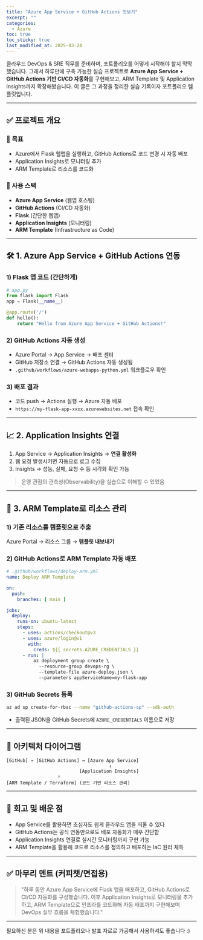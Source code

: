 ```yaml
---
title: "Azure App Service + GitHub Actions 맛보기"
excerpt: ""
categories:
  - Azure
toc: true
toc_sticky: true
last_modified_at: 2025-03-24
---
```


클라우드 DevOps & SRE 직무를 준비하며, 포트폴리오를 어떻게 시작해야 할지 막막했습니다.
그래서 하루만에 구축 가능한 실습 프로젝트로 **Azure App Service + GitHub Actions 기반 CI/CD 자동화**를 구현해보고,
ARM Template 및 Application Insights까지 확장해봤습니다.
이 글은 그 과정을 정리한 실습 기록이자 포트폴리오 템플릿입니다.

---

## ✅ 프로젝트 개요

### 🎯 목표
- Azure에서 Flask 웹앱을 실행하고, GitHub Actions로 코드 변경 시 자동 배포
- Application Insights로 모니터링 추가
- ARM Template로 리소스를 코드화

### 🧰 사용 스택
- **Azure App Service** (웹앱 호스팅)
- **GitHub Actions** (CI/CD 자동화)
- **Flask** (간단한 웹앱)
- **Application Insights** (모니터링)
- **ARM Template** (Infrastructure as Code)

---

## 🛠️ 1. Azure App Service + GitHub Actions 연동

### 1) Flask 앱 코드 (간단하게)
```python
# app.py
from flask import Flask
app = Flask(__name__)

@app.route('/')
def hello():
    return "Hello from Azure App Service + GitHub Actions!"
```

### 2) GitHub Actions 자동 생성
- Azure Portal → App Service → 배포 센터
- GitHub 저장소 연결 → GitHub Actions 자동 생성됨
- `.github/workflows/azure-webapps-python.yml` 워크플로우 확인

### 3) 배포 결과
- 코드 push → Actions 실행 → Azure 자동 배포
- `https://my-flask-app-xxxx.azurewebsites.net` 접속 확인

---

## 📈 2. Application Insights 연결

1. App Service → Application Insights → **연결 활성화**
2. 웹 요청 발생시키면 자동으로 로그 수집
3. Insights → 성능, 실패, 요청 수 등 시각화 확인 가능

> 운영 관점의 관측성(Observability)을 실습으로 이해할 수 있었음

---

## 🧾 3. ARM Template로 리소스 관리

### 1) 기존 리소스를 템플릿으로 추출
Azure Portal → 리소스 그룹 → **템플릿 내보내기**

### 2) GitHub Actions로 ARM Template 자동 배포
```yaml
# .github/workflows/deploy-arm.yml
name: Deploy ARM Template

on:
  push:
    branches: [ main ]

jobs:
  deploy:
    runs-on: ubuntu-latest
    steps:
      - uses: actions/checkout@v3
      - uses: azure/login@v1
        with:
          creds: ${{ secrets.AZURE_CREDENTIALS }}
      - run: |
          az deployment group create \
            --resource-group devops-rg \
            --template-file azure-deploy.json \
            --parameters appServiceName=my-flask-app
```

### 3) GitHub Secrets 등록
```bash
az ad sp create-for-rbac --name "github-actions-sp" --sdk-auth
```
- 출력된 JSON을 GitHub Secrets에 `AZURE_CREDENTIALS` 이름으로 저장

---

## 🧩 아키텍처 다이어그램

```
[GitHub] → [GitHub Actions] → [Azure App Service]
                                      ↓
                           [Application Insights]
                   ↑
[ARM Template / Terraform] (코드 기반 리소스 관리)
```

---

## 💬 회고 및 배운 점

- App Service를 활용하면 초심자도 쉽게 클라우드 앱을 띄울 수 있다
- GitHub Actions는 공식 연동만으로도 배포 자동화가 매우 간단함
- Application Insights 연결로 실시간 모니터링까지 구현 가능
- ARM Template을 활용해 코드로 리소스를 정의하고 배포하는 IaC 원리 체득

---

## ✅ 마무리 멘트 (커피챗/면접용)

> "하루 동안 Azure App Service에 Flask 앱을 배포하고, GitHub Actions로 CI/CD 자동화를 구성했습니다. 이후 Application Insights로 모니터링을 추가하고, ARM Template으로 인프라를 코드화해 자동 배포까지 구현해보며 DevOps 실무 흐름을 체험했습니다."

---

필요하신 분은 위 내용을 포트폴리오나 발표 자료로 가공해서 사용하셔도 좋습니다 :)


